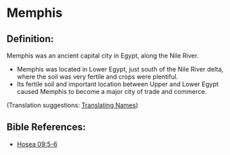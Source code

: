 # Memphis #

## Definition: ##

Memphis was an ancient capital city in Egypt, along the Nile River.

* Memphis was located in Lower Egypt, just south of the Nile River delta, where the soil was very fertile and crops were plentiful.
* Its fertile soil and important location between Upper and Lower Egypt caused Memphis to become a major city of trade and commerce.

(Translation suggestions: [Translating Names](en/ta-vol1/translate/man/translate-names))



## Bible References: ##

* [Hosea 09:5-6](en/tn/hos/help/09/05)